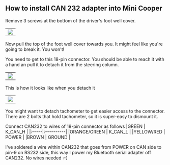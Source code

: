 ## How to install CAN 232 adapter into Mini Cooper ##

Remove 3 screws at the  bottom of the driver's foot well cover.
<table><tr><td><a href='http://picasaweb.google.com/lh/photo/qdR63cY1DFPj1474PAzG2Q?feat=embedwebsite'><img src='http://lh4.ggpht.com/_pKFSZGJTV1g/TD1SmqSs-4I/AAAAAAAABYc/GD9aPF6ddHo/s800/footWellBolts.JPG' /></a></td></tr></table>

Now pull the top of the foot well cover towards you. It might feel like you're going to break it. You won't!

You need to get to this 18-pin connector. You should be able to reach it with a hand an pull it to detach it from the steering column.
<table><tr><td><a href='http://picasaweb.google.com/lh/photo/K5hZHfPejhbe3908Sn9Ulw?feat=embedwebsite'><img src='http://lh6.ggpht.com/_pKFSZGJTV1g/TD1SmqFO7QI/AAAAAAAABYg/wVB50aUD2E4/s800/footWellConnector.JPG' /></a></td></tr></table>

This is how it looks like when you detach it
<table><tr><td><a href='http://picasaweb.google.com/lh/photo/Pi_ZWk1cJluUeTQ_IgAu7Q?feat=embedwebsite'><img src='http://lh4.ggpht.com/_pKFSZGJTV1g/TD1Sm673csI/AAAAAAAABYk/xvVteQSpEAs/s800/footWellConnector2.JPG' /></a></td></tr></table>

You might want to detach tachometer to get easier access to the connector. There are 2 bolts that hold tachometer, so it is super-easy to dismount it.

Connect CAN232 to wires of 18-pin connector as follows
|GREEN | K\_CAN\_H |
|:-----|:----------|
|ORANGE/GREEN | K\_CAN\_L |
|YELLOW/RED | POWER     |
|BROWN | GROUND    |

I've soldered a wire within CAN232 that goes from POWER on CAN side to pin-9 on RS232 side, this way I power my Bluetooth serial adapter off CAN232. No wires needed :-)